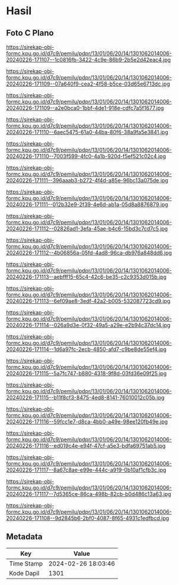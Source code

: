 # Hasil

## Foto C Plano

https://sirekap-obj-formc.kpu.go.id/d7c9/pemilu/pdpr/13/01/06/20/14/1301062014006-20240226-171107--1c0816fb-3422-4c9e-86b9-2b5e2d42eac4.jpg

https://sirekap-obj-formc.kpu.go.id/d7c9/pemilu/pdpr/13/01/06/20/14/1301062014006-20240226-171109--07a640f9-cea2-4f58-b5ce-03d65e6713dc.jpg

https://sirekap-obj-formc.kpu.go.id/d7c9/pemilu/pdpr/13/01/06/20/14/1301062014006-20240226-171109--a2e0bca0-1bbf-4de1-918e-cdfc7a5f1677.jpg

https://sirekap-obj-formc.kpu.go.id/d7c9/pemilu/pdpr/13/01/06/20/14/1301062014006-20240226-171110--6aec5475-61a0-44ba-80f6-38a9fa5e3841.jpg

https://sirekap-obj-formc.kpu.go.id/d7c9/pemilu/pdpr/13/01/06/20/14/1301062014006-20240226-171110--7003f599-4fc0-4a1b-920d-f5ef521c02c4.jpg

https://sirekap-obj-formc.kpu.go.id/d7c9/pemilu/pdpr/13/01/06/20/14/1301062014006-20240226-171111--396aaab3-b272-4f4d-a85e-96bc13a075de.jpg

https://sirekap-obj-formc.kpu.go.id/d7c9/pemilu/pdpr/13/01/06/20/14/1301062014006-20240226-171111--012b32e9-2f39-4e6d-ab1a-05d8a8876879.jpg

https://sirekap-obj-formc.kpu.go.id/d7c9/pemilu/pdpr/13/01/06/20/14/1301062014006-20240226-171112--02826ad1-3efa-45ae-b4c6-15bd3c7cd7c5.jpg

https://sirekap-obj-formc.kpu.go.id/d7c9/pemilu/pdpr/13/01/06/20/14/1301062014006-20240226-171112--4b06856a-05fd-4ad8-96ca-db976a848dd6.jpg

https://sirekap-obj-formc.kpu.go.id/d7c9/pemilu/pdpr/13/01/06/20/14/1301062014006-20240226-171113--aebfff15-65c4-42c6-be35-c2c9353d015b.jpg

https://sirekap-obj-formc.kpu.go.id/d7c9/pemilu/pdpr/13/01/06/20/14/1301062014006-20240226-171113--6ef09ae8-3edf-42a2-b005-532087723cd9.jpg

https://sirekap-obj-formc.kpu.go.id/d7c9/pemilu/pdpr/13/01/06/20/14/1301062014006-20240226-171114--026a9d3e-0f32-49a5-a29e-e2b94c37dc14.jpg

https://sirekap-obj-formc.kpu.go.id/d7c9/pemilu/pdpr/13/01/06/20/14/1301062014006-20240226-171114--1d6a97fc-2ecb-4850-afd7-c9be8de55ef4.jpg

https://sirekap-obj-formc.kpu.go.id/d7c9/pemilu/pdpr/13/01/06/20/14/1301062014006-20240226-171115--5a7fc747-b880-4318-9f8d-03fd36e09f25.jpg

https://sirekap-obj-formc.kpu.go.id/d7c9/pemilu/pdpr/13/01/06/20/14/1301062014006-20240226-171115--b11f8cf3-8475-4ed8-8141-76010012c05b.jpg

https://sirekap-obj-formc.kpu.go.id/d7c9/pemilu/pdpr/13/01/06/20/14/1301062014006-20240226-171116--59fcc1e7-d8ca-4bb0-a49e-98ee120fb49e.jpg

https://sirekap-obj-formc.kpu.go.id/d7c9/pemilu/pdpr/13/01/06/20/14/1301062014006-20240226-171116--ed019c4e-e94f-47cf-a5e3-bdfa69751ab5.jpg

https://sirekap-obj-formc.kpu.go.id/d7c9/pemilu/pdpr/13/01/06/20/14/1301062014006-20240226-171117--8a67c8ae-e99e-444c-a919-0b10af1cfb3c.jpg

https://sirekap-obj-formc.kpu.go.id/d7c9/pemilu/pdpr/13/01/06/20/14/1301062014006-20240226-171117--7d5365ce-86ca-498b-82cb-b0d486c13a63.jpg

https://sirekap-obj-formc.kpu.go.id/d7c9/pemilu/pdpr/13/01/06/20/14/1301062014006-20240226-171108--9d2845b6-2bf0-4087-8f65-4931c1edfbcd.jpg


## Metadata

| Key        | Value               |
| ---------- | ------------------- |
| Time Stamp | 2024-02-26 18:03:46 |
| Kode Dapil | 1301                |



